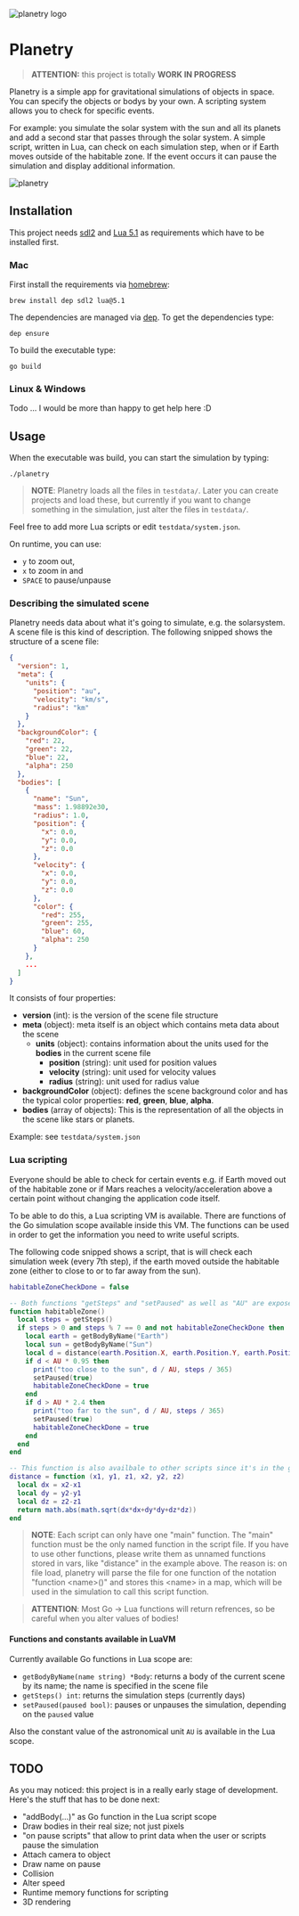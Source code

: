 ![planetry logo](./docs/logo-01.png "planetry logo")

# Planetry

> **ATTENTION:** this project is totally **WORK IN PROGRESS**

Planetry is a simple app for gravitational simulations of objects in space. You can specify the objects or bodys by your own. A scripting system allows you to check for specific events.

For example: you simulate the solar system with the sun and all its planets and add a second star that passes through the solar system. A simple script, written in Lua, can check on each simulation step, when or if Earth moves outside of the habitable zone. If the event occurs it can pause the simulation and display additional information.

![planetry](./docs/scene.gif "planetry")

## Installation

This project needs [sdl2](https://www.libsdl.org) and [Lua 5.1](https://www.lua.org/manual/5.1/) as requirements which have to be installed first.

### Mac

First install the requirements via [homebrew](https://brew.sh):

```
brew install dep sdl2 lua@5.1
```

The dependencies are managed via [dep](https://github.com/golang/dep). To get the dependencies type:

```
dep ensure
```

To build the executable type:

```
go build
```

### Linux & Windows

Todo ... I would be more than happy to get help here :D

## Usage

When the executable was build, you can start the simulation by typing:

```
./planetry
```

> **NOTE**: Planetry loads all the files in `testdata/`. Later you can create projects and load these, but currently if you want to change something in the simulation, just alter the files in `testdata/`.

Feel free to add more Lua scripts or edit `testdata/system.json`.

On runtime, you can use:
 - `y` to zoom out,
 - `x` to zoom in and
 - `SPACE` to pause/unpause

### Describing the simulated scene

Planetry needs data about what it's going to simulate, e.g. the solarsystem. A scene file is this kind of description. The following snipped shows the structure of a scene file:

```json
{
  "version": 1,
  "meta": {
    "units": {
      "position": "au",
      "velocity": "km/s",
      "radius": "km"
    }
  },
  "backgroundColor": {
    "red": 22,
    "green": 22,
    "blue": 22,
    "alpha": 250
  },
  "bodies": [
    {
      "name": "Sun",
      "mass": 1.98892e30,
      "radius": 1.0,
      "position": {
        "x": 0.0,
        "y": 0.0,
        "z": 0.0
      },
      "velocity": {
        "x": 0.0,
        "y": 0.0,
        "z": 0.0
      },
      "color": {
        "red": 255,
        "green": 255,
        "blue": 60,
        "alpha": 250
      }
    },
    ...
  ]
}
```

It consists of four properties:
 - **version** (int): is the version of the scene file structure
 - **meta** (object): meta itself is an object which contains meta data about the scene
   - **units** (object): contains information about the units used for the **bodies** in the current scene file
     - **position** (string): unit used for position values
     - **velocity** (string): unit used for velocity values
     - **radius** (string): unit used for radius value
 - **backgroundColor** (object): defines the scene background color and has the typical color properties: **red**, **green**, **blue**, **alpha**.
 - **bodies** (array of objects): This is the representation of all the objects in the scene like stars or planets.

<!--
  TODO: describe bodies
-->

Example: see `testdata/system.json`

### Lua scripting

Everyone should be able to check for certain events e.g. if Earth moved out of the habitable zone or if Mars reaches a velocity/acceleration above a certain point without changing the application code itself.

To be able to do this, a Lua scripting VM is available. There are functions of the Go simulation scope available inside this VM. The functions can be used in order to get the information you need to write useful scripts.

The following code snipped shows a script, that is will check each simulation week (every 7th step), if the earth moved outside the habitable zone (either to close to or to far away from the sun).

```Lua
habitableZoneCheckDone = false

-- Both functions "getSteps" and "setPaused" as well as "AU" are exposed from the Go context
function habitableZone()
  local steps = getSteps()
  if steps > 0 and steps % 7 == 0 and not habitableZoneCheckDone then
    local earth = getBodyByName("Earth")
    local sun = getBodyByName("Sun")
    local d = distance(earth.Position.X, earth.Position.Y, earth.Position.Z, sun.Position.X, sun.Position.Y, sun.Position.Z)  
    if d < AU * 0.95 then
      print("too close to the sun", d / AU, steps / 365)
      setPaused(true)
      habitableZoneCheckDone = true
    end
    if d > AU * 2.4 then
      print("too far to the sun", d / AU, steps / 365)
      setPaused(true)
      habitableZoneCheckDone = true
    end
  end
end

-- This function is also availbale to other scripts since it's in the global scope
distance = function (x1, y1, z1, x2, y2, z2)
  local dx = x2-x1
  local dy = y2-y1
  local dz = z2-z1
  return math.abs(math.sqrt(dx*dx+dy*dy+dz*dz))
end
```

> **NOTE**: Each script can only have one "main" function. The "main" function must be the only named function in the script file. If you have to use other functions, please write them as unnamed functions stored in vars, like "distance" in the example above.
The reason is: on file load, planetry will parse the file for one function of the notation "function \<name\>()" and stores this \<name\> in a map, which will be used in the simulation to call this script function. 

> **ATTENTION**: Most Go -> Lua functions will return refrences, so be careful when you alter values of bodies!

#### Functions and constants available in LuaVM

Currently available Go functions in Lua scope are:
 - `getBodyByName(name string) *Body`: returns a body of the current scene by its name; the name is specified in the scene file
 - `getSteps() int`: returns the simulation steps (currently days)
 - `setPaused(paused bool)`: pauses or unpauses the simulation, depending on the `paused` value
 <!--
 - `createPoint3D(x, y, z float64) *Point3D`: creates a new Point3D
 - `createVector3D(x, y, z float64) *Vector3D`: creates a new Vector3D
 - `createBody(name string, mass, radius float64, position *Point3D, velocity *Vector3D) *Body`: creates a new body`
 - `addBodyToScene(body *Body, red, green, blue) err`: adds a new body to the scene
 -->

Also the constant value of the astronomical unit `AU` is available in the Lua scope.

## TODO

As you may noticed: this project is in a really early stage of development. Here's the stuff that has to be done next:

- "addBody(...)" as Go function in the Lua script scope
- Draw bodies in their real size; not just pixels
- "on pause scripts" that allow to print data when the user or scripts pause the simulation
- Attach camera to object
- Draw name on pause
- Collision
- Alter speed
- Runtime memory functions for scripting
- 3D rendering